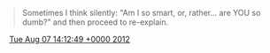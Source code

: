 > Sometimes I think silently: "Am I so smart, or, rather\.\.\. are YOU so dumb?" and then proceed to re\-explain\.

<img src="../../media/tweet.ico" width="12" /> [Tue Aug 07 14:12:49 +0000 2012](https://twitter.com/DromerDenker/status/232841729928224769)